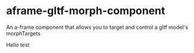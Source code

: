 # aframe-gltf-morph-component
An a-frame component that allows you to target and control a gltf model's morphTargets

Hello test
